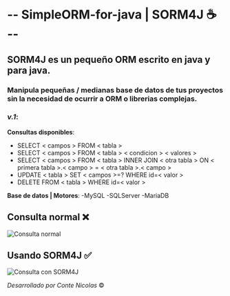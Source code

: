 # -- SimpleORM-for-java | SORM4J :coffee: --

## SORM4J es un pequeño ORM escrito en java y para java.

### Manipula pequeñas / medianas base de datos de tus proyectos sin la necesidad de ocurrir a ORM o librerias complejas.


### *v.1*:

**Consultas disponibles**:

  - SELECT < campos > FROM < tabla > 
  - SELECT < campos > FROM < tabla > < condicion > < valores > 
  - SELECT < campos > FROM < tabla > INNER JOIN < otra tabla > ON < primera tabla >.< campo > = < otra tabla >.< campo >  
  - UPDATE < tabla > SET < campos >=? WHERE id=< valor >  
  - DELETE FROM < tabla > WHERE id=< valor > 

**Base de datos | Motores**:
  -MySQL
  -SQLServer
  -MariaDB

## Consulta normal :x:
![Consulta normal](https://drive.google.com/uc?export=view&id=14-bx5x_3-u37aYKafi7jG_ONGM5iNXQy)


## Usando SORM4J :white_check_mark:
![Consulta con SORM4J](https://drive.google.com/uc?export=view&id=1M4lvufU1rRKN9SwjA-GqVUxY3X10gS11)


*Desarrollado por Conte Nicolas* :copyright: 
